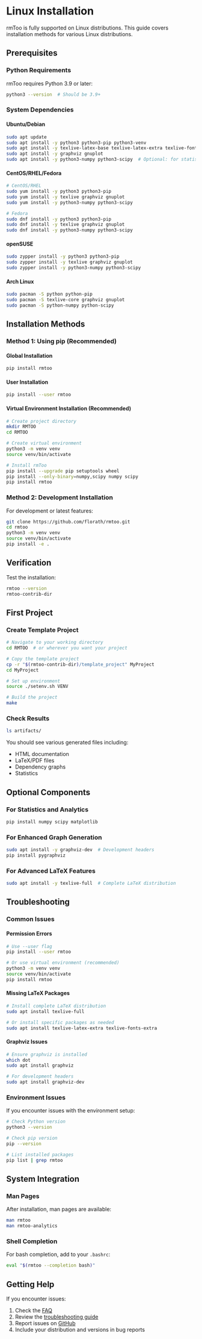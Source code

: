# Linux Installation

rmToo is fully supported on Linux distributions. This guide covers installation methods for various Linux distributions.

## Prerequisites

### Python Requirements
rmToo requires Python 3.9 or later:
```bash
python3 --version  # Should be 3.9+
```

### System Dependencies

#### Ubuntu/Debian
```bash
sudo apt update
sudo apt install -y python3 python3-pip python3-venv
sudo apt install -y texlive-latex-base texlive-latex-extra texlive-font-utils
sudo apt install -y graphviz gnuplot
sudo apt install -y python3-numpy python3-scipy  # Optional: for statistics
```

#### CentOS/RHEL/Fedora
```bash
# CentOS/RHEL
sudo yum install -y python3 python3-pip
sudo yum install -y texlive graphviz gnuplot
sudo yum install -y python3-numpy python3-scipy

# Fedora
sudo dnf install -y python3 python3-pip
sudo dnf install -y texlive graphviz gnuplot
sudo dnf install -y python3-numpy python3-scipy
```

#### openSUSE
```bash
sudo zypper install -y python3 python3-pip
sudo zypper install -y texlive graphviz gnuplot
sudo zypper install -y python3-numpy python3-scipy
```

#### Arch Linux
```bash
sudo pacman -S python python-pip
sudo pacman -S texlive-core graphviz gnuplot
sudo pacman -S python-numpy python-scipy
```

## Installation Methods

### Method 1: Using pip (Recommended)

#### Global Installation
```bash
pip install rmtoo
```

#### User Installation
```bash
pip install --user rmtoo
```

#### Virtual Environment Installation (Recommended)
```bash
# Create project directory
mkdir RMTOO
cd RMTOO

# Create virtual environment
python3 -m venv venv
source venv/bin/activate

# Install rmToo
pip install --upgrade pip setuptools wheel
pip install --only-binary=numpy,scipy numpy scipy
pip install rmtoo
```

### Method 2: Development Installation

For development or latest features:
```bash
git clone https://github.com/florath/rmtoo.git
cd rmtoo
python3 -m venv venv
source venv/bin/activate
pip install -e .
```

## Verification

Test the installation:
```bash
rmtoo --version
rmtoo-contrib-dir
```

## First Project

### Create Template Project
```bash
# Navigate to your working directory
cd RMTOO  # or wherever you want your project

# Copy the template project
cp -r "$(rmtoo-contrib-dir)/template_project" MyProject
cd MyProject

# Set up environment
source ./setenv.sh VENV

# Build the project
make
```

### Check Results
```bash
ls artifacts/
```

You should see various generated files including:
- HTML documentation
- LaTeX/PDF files
- Dependency graphs
- Statistics

## Optional Components

### For Statistics and Analytics
```bash
pip install numpy scipy matplotlib
```

### For Enhanced Graph Generation
```bash
sudo apt install -y graphviz-dev  # Development headers
pip install pygraphviz
```

### For Advanced LaTeX Features
```bash
sudo apt install -y texlive-full  # Complete LaTeX distribution
```

## Troubleshooting

### Common Issues

#### Permission Errors
```bash
# Use --user flag
pip install --user rmtoo

# Or use virtual environment (recommended)
python3 -m venv venv
source venv/bin/activate
pip install rmtoo
```

#### Missing LaTeX Packages
```bash
# Install complete LaTeX distribution
sudo apt install texlive-full

# Or install specific packages as needed
sudo apt install texlive-latex-extra texlive-fonts-extra
```

#### Graphviz Issues
```bash
# Ensure graphviz is installed
which dot
sudo apt install graphviz

# For development headers
sudo apt install graphviz-dev
```

### Environment Issues
If you encounter issues with the environment setup:
```bash
# Check Python version
python3 --version

# Check pip version
pip --version

# List installed packages
pip list | grep rmtoo
```

## System Integration

### Man Pages
After installation, man pages are available:
```bash
man rmtoo
man rmtoo-analytics
```

### Shell Completion
For bash completion, add to your `.bashrc`:
```bash
eval "$(rmtoo --completion bash)"
```

## Getting Help

If you encounter issues:
1. Check the [FAQ](../../faq.md)
2. Review the [troubleshooting guide](../../troubleshooting.md)
3. Report issues on [GitHub](https://github.com/florath/rmtoo/issues)
4. Include your distribution and versions in bug reports